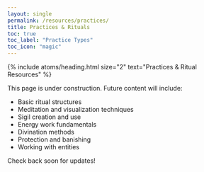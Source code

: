 ```yaml
---
layout: single
permalink: /resources/practices/
title: Practices & Rituals
toc: true
toc_label: "Practice Types"
toc_icon: "magic"
---
```


{% include atoms/heading.html size="2" text="Practices & Ritual Resources" %}

This page is under construction. Future content will include:

- Basic ritual structures
- Meditation and visualization techniques
- Sigil creation and use
- Energy work fundamentals
- Divination methods
- Protection and banishing
- Working with entities

Check back soon for updates!